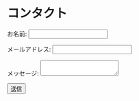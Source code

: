 # コンタクト

<form name="contact" method="POST" netlify>
  <p>
    <label>お名前: <input type="text" name="name" /></label>
  </p>
  <p>
    <label>メールアドレス: <input type="email" name="email" /></label>
  </p>
  <p>
    <label>メッセージ: <textarea name="message"></textarea></label>
  </p>
  <p>
    <button type="submit">送信</button>
  </p>
</form>
